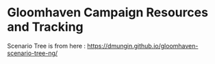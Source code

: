 # Gloomhaven Campaign Resources and Tracking

Scenario Tree is from here : https://dmungin.github.io/gloomhaven-scenario-tree-ng/
